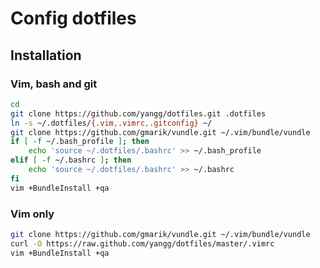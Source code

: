 # Config dotfiles

## Installation

### Vim, bash and git
```bash
cd
git clone https://github.com/yangg/dotfiles.git .dotfiles
ln -s ~/.dotfiles/{.vim,.vimrc,.gitconfig} ~/
git clone https://github.com/gmarik/vundle.git ~/.vim/bundle/vundle
if [ -f ~/.bash_profile ]; then
    echo 'source ~/.dotfiles/.bashrc' >> ~/.bash_profile
elif [ -f ~/.bashrc ]; then
    echo 'source ~/.dotfiles/.bashrc' >> ~/.bashrc
fi
vim +BundleInstall +qa
```

### Vim only
```bash
git clone https://github.com/gmarik/vundle.git ~/.vim/bundle/vundle
curl -O https://raw.github.com/yangg/dotfiles/master/.vimrc
vim +BundleInstall +qa
```
